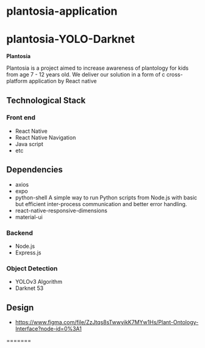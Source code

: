 # plantosia-application

# plantosia-YOLO-Darknet





**Plantosia**

Plantosia is a project aimed to increase awareness of plantology for kids from age 7 - 12 years old. We deliver our solution in a form of c cross-platform application by React native

## Technological Stack

### Front end
- React Native
- React Native Navigation
- Java script
- etc

## Dependencies
- axios
- expo
- python-shell
A simple way to run Python scripts from Node.js with basic but efficient inter-process communication and better error handling.
- react-native-responsive-dimensions
- material-ui

### Backend
- Node.js
- Express.js


### Object Detection

- YOLOv3 Algorithm
- Darknet 53


## Design 
- https://www.figma.com/file/ZzJtqs8sTwwyikK7MYw1Hs/Plant-Ontology-Interface?node-id=0%3A1

=======

